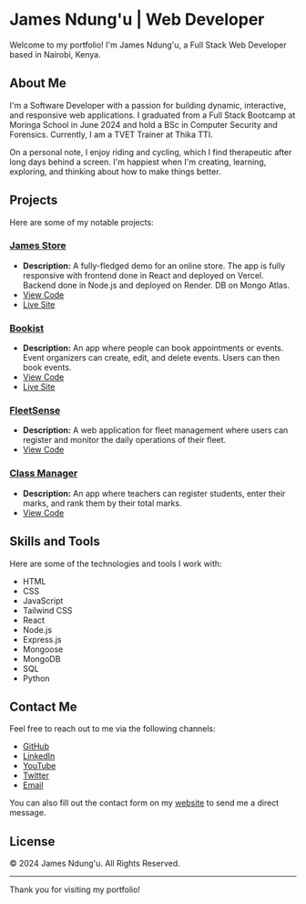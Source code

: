 
# James Ndung'u | Web Developer

Welcome to my portfolio! I'm James Ndung'u, a Full Stack Web Developer based in Nairobi, Kenya.

## About Me

I'm a Software Developer with a passion for building dynamic, interactive, and responsive web applications. I graduated from a Full Stack Bootcamp at Moringa School in June 2024 and hold a BSc in Computer Security and Forensics. Currently, I am a TVET Trainer at Thika TTI. 

On a personal note, I enjoy riding and cycling, which I find therapeutic after long days behind a screen. I'm happiest when I'm creating, learning, exploring, and thinking about how to make things better.

## Projects

Here are some of my notable projects:

### [James Store](https://james-store-with-node-backend.vercel.app/)
- **Description:** A fully-fledged demo for an online store. The app is fully responsive with frontend done in React and deployed on Vercel. Backend done in Node.js and deployed on Render. DB on Mongo Atlas.
- [View Code](https://github.com/jimmindungu3/james-store-with-node-backend)
- [Live Site](https://james-store-with-node-backend.vercel.app/)

### [Bookist](https://bookist-seven.vercel.app/)
- **Description:** An app where people can book appointments or events. Event organizers can create, edit, and delete events. Users can then book events.
- [View Code](https://github.com/jimmindungu3/bookist)
- [Live Site](https://bookist-seven.vercel.app/)


### [FleetSense](#)
- **Description:** A web application for fleet management where users can register and monitor the daily operations of their fleet.
- [View Code](https://github.com/Elikibs/Fleet-Management-System)

### [Class Manager](#)
- **Description:** An app where teachers can register students, enter their marks, and rank them by their total marks.
- [View Code](https://github.com/jimmindungu3/class-manager)

## Skills and Tools

Here are some of the technologies and tools I work with:

- HTML
- CSS
- JavaScript
- Tailwind CSS
- React
- Node.js
- Express.js
- Mongoose
- MongoDB
- SQL
- Python

## Contact Me

Feel free to reach out to me via the following channels:

- [GitHub](https://github.com/jimmindungu3)
- [LinkedIn](https://www.linkedin.com/in/jamesndunguthedev/)
- [YouTube](https://www.youtube.com/@DevsToday)
- [Twitter](https://x.com/ndunguthedev)
- [Email](mailto:jimmindungu3@gmail.com)

You can also fill out the contact form on my [website](https://portfolio-topaz-nu-61.vercel.app/) to send me a direct message.

## License

&copy; 2024 James Ndung'u. All Rights Reserved.

---

Thank you for visiting my portfolio!
